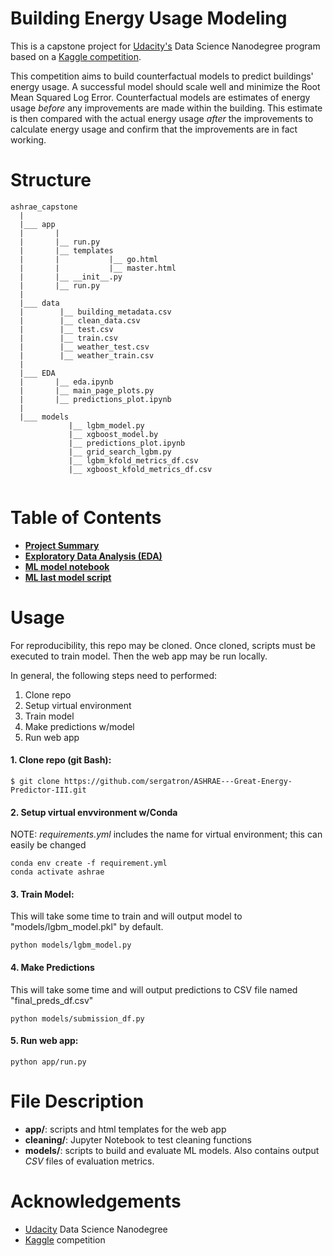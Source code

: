 # Building Energy Usage Modeling
This is a capstone project for [Udacity's](https://www.udacity.com/) Data Science Nanodegree program based on a [Kaggle competition](https://www.kaggle.com/c/ashrae-energy-prediction/overview).

This competition aims to build counterfactual models to predict buildings' energy usage. A successful model should scale well and minimize the Root Mean Squared Log Error. Counterfactual models are estimates of energy usage *before* any improvements are made within the building. This estimate is then compared with the actual energy usage *after* the improvements to calculate energy usage and confirm that the improvements are in fact working.

# Structure
```
ashrae_capstone
  |
  |___ app
  |       |
  |       |__ run.py
  |       |__ templates
  |       |           |__ go.html
  |       |           |__ master.html
  |       |__ __init__.py
  |       |__ run.py
  |
  |___ data
  |        |__ building_metadata.csv
  |        |__ clean_data.csv
  |        |__ test.csv
  |        |__ train.csv
  |        |__ weather_test.csv
  |        |__ weather_train.csv
  |
  |___ EDA
  |       |__ eda.ipynb
  |       |__ main_page_plots.py
  |       |__ predictions_plot.ipynb
  |
  |___ models
             |__ lgbm_model.py
             |__ xgboost_model.by
             |__ predictions_plot.ipynb
             |__ grid_search_lgbm.py
             |__ lgbm_kfold_metrics_df.csv
             |__ xgboost_kfold_metrics_df.csv
            
  ```

# Table of Contents
- [**Project Summary**](https://github.com/sergatron/ASHRAE---Great-Energy-Predictor-III/blob/master/Project_Overview.md)
- [**Exploratory Data Analysis (EDA)**](https://github.com/sergatron/ASHRAE---Great-Energy-Predictor-III/blob/master/EDA/eda.ipynb)
- [**ML model notebook**](https://github.com/sergatron/ASHRAE---Great-Energy-Predictor-III/blob/master/models/model_nb.ipynb)
- [**ML last model script**](https://github.com/sergatron/ASHRAE---Great-Energy-Predictor-III/blob/master/models/lgbm_model.py)


# Usage
For reproducibility, this repo may be cloned. Once cloned, scripts must be executed to train model. Then the web app may be run locally. 

In general, the following steps need to performed:
 1. Clone repo
 2. Setup virtual environment
 3. Train model
 4. Make predictions w/model
 5. Run web app


#### 1. Clone repo (git Bash):

```
$ git clone https://github.com/sergatron/ASHRAE---Great-Energy-Predictor-III.git
```


#### 2. Setup virtual envvironment w/Conda

NOTE: *requirements.yml* includes the name for virtual environment; this can easily be changed
```
conda env create -f requirement.yml
conda activate ashrae
```

#### 3. Train Model:

This will take some time to train and will output model to "models/lgbm_model.pkl" by default.

```
python models/lgbm_model.py
```


#### 4. Make Predictions

This will take some time and will output predictions to CSV file named "final_preds_df.csv"

```
python models/submission_df.py
```


#### 5. Run web app:

```
python app/run.py
```


# File Description
 - **app/**: scripts and html templates for the web app
 - **cleaning/**: Jupyter Notebook to test cleaning functions
 - **models/**: scripts to build and evaluate ML models. Also contains output *CSV* files of evaluation metrics.

# Acknowledgements
- [Udacity](https://www.udacity.com/) Data Science Nanodegree 
- [Kaggle](https://www.kaggle.com/c/ashrae-energy-prediction/overview) competition 

